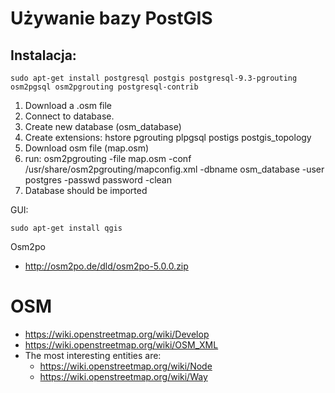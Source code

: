 # Używanie bazy PostGIS

## Instalacja:

```
sudo apt-get install postgresql postgis postgresql-9.3-pgrouting osm2pgsql osm2pgrouting postgresql-contrib
```

1. Download a .osm file
2. Connect to database.
3. Create new database (osm_database)
4. Create extensions: hstore pgrouting plpgsql postigs postgis_topology
5. Download osm file (map.osm)
6. run: osm2pgrouting -file map.osm -conf /usr/share/osm2pgrouting/mapconfig.xml -dbname osm_database -user postgres -passwd password -clean
7. Database should be imported

GUI:
```
sudo apt-get install qgis
```

Osm2po
* http://osm2po.de/dld/osm2po-5.0.0.zip

# OSM
* https://wiki.openstreetmap.org/wiki/Develop
* https://wiki.openstreetmap.org/wiki/OSM_XML
* The most interesting entities are:
  * https://wiki.openstreetmap.org/wiki/Node
  * https://wiki.openstreetmap.org/wiki/Way
